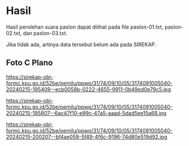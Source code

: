 # Hasil

Hasil perolehan suara paslon dapat dilihat pada file paslon-01.txt, paslon-02.txt, dan paslon-03.txt.

Jika tidak ada, artinya data tersebut belum ada pada SIREKAP.

## Foto C Plano

https://sirekap-obj-formc.kpu.go.id/52be/pemilu/ppwp/31/74/09/10/05/3174091005040-20240215-195409--ecb0058b-0222-4655-9911-0b49ed0e79c5.jpg

https://sirekap-obj-formc.kpu.go.id/52be/pemilu/ppwp/31/74/09/10/05/3174091005040-20240215-195807--6ac47f10-e99c-47a5-aaad-5dad5ee15a68.jpg

https://sirekap-obj-formc.kpu.go.id/52be/pemilu/ppwp/31/74/09/10/05/3174091005040-20240215-200207--bf4ae059-5f49-4f6c-9196-74d80e519d92.jpg
